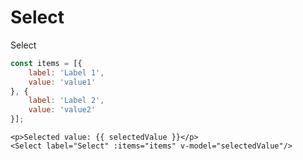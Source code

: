 # Select

Select

```js
const items = [{
    label: 'Label 1',
    value: 'value1'
}, {
    label: 'Label 2',
    value: 'value2'
}];
```

```vue
<p>Selected value: {{ selectedValue }}</p>
<Select label="Select" :items="items" v-model="selectedValue"/>
```

<SelectExample />

<script setup>
import SelectExample from './SelectExample.vue'
</script>
